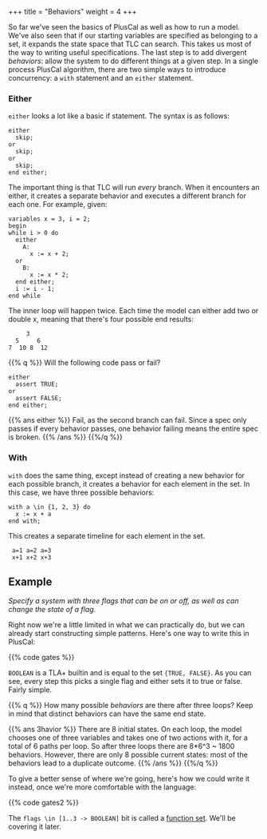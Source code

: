 +++
title = "Behaviors"
weight = 4
+++

So far we've seen the basics of PlusCal as well as how to run a model. We've also seen that if our starting variables are specified as belonging to a set, it expands the state space that TLC can search. This takes us most of the way to writing useful specifications. The last step is to add divergent _behaviors_: allow the system to do different things at a given step. In a single process PlusCal algorithm, there are two simple ways to introduce concurrency: a `with` statement and an `either` statement.

### Either
`either` looks a lot like a basic if statement. The syntax is as follows: 

```
either
  skip;
or
  skip;
or
  skip;
end either;
```

The important thing is that TLC will run _every_ branch. When it encounters an either, it creates a separate behavior and executes a different branch for each one. For example, given:

``` tla
variables x = 3, i = 2;
begin
while i > 0 do
  either 
    A: 
      x := x + 2;
  or 
    B: 
      x := x * 2;
  end either;
  i := i - 1;
end while
```

The inner loop will happen twice. Each time the model can either add two or double x, meaning that there's four possible end results:

```
     3
  5     6
7  10 8  12
```

{{% q %}}
Will the following code pass or fail?

```
either
  assert TRUE;
or
  assert FALSE;
end either;
```

{{% ans either %}}
Fail, as the second branch can fail. Since a spec only passes if every behavior passes, one behavior failing means the entire spec is broken.
{{% /ans %}}
{{%/q %}}

### With

`with` does the same thing, except instead of creating a new behavior for each possible branch, it creates a behavior for each element in the set. In this case, we have three possible behaviors:

```
with a \in {1, 2, 3} do
  x := x + a
end with;
```

This creates a separate timeline for each element in the set.

```
 a=1 a=2 a=3
 x+1 x+2 x+3
```

## Example

_Specify a system with three flags that can be on or off, as well as can change the state of a flag._

Right now we're a little limited in what we can practically do, but we can already start constructing simple patterns. Here's one way to write this in PlusCal:

{{% code gates %}}

`BOOLEAN` is a TLA+ builtin and is equal to the set `{TRUE, FALSE}`. As you can see, every step this picks a single flag and either sets it to true or false. Fairly simple.

{{% q %}}
How many possible _behaviors_ are there after three loops? Keep in mind that distinct behaviors can have the same end state.

{{% ans 3havior %}}
There are 8 initial states. On each loop, the model chooses one of three variables and takes one of two actions with it, for a total of 6 paths per loop. So after three loops there are 8*6^3 ~ 1800 behaviors. However, there are only 8 possible current states: most of the behaviors lead to a duplicate outcome.
{{% /ans %}}
{{%/q %}}

To give a better sense of where we're going, here's how we could write it instead, once we're more comfortable with the language:

{{% code gates2 %}}

The `flags \in [1..3 -> BOOLEAN]` bit is called a [function set](/tla/functions). We'll be covering it later.